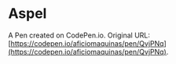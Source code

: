 # Aspel

A Pen created on CodePen.io. Original URL: [https://codepen.io/aficiomaquinas/pen/QvjPNq](https://codepen.io/aficiomaquinas/pen/QvjPNq).

